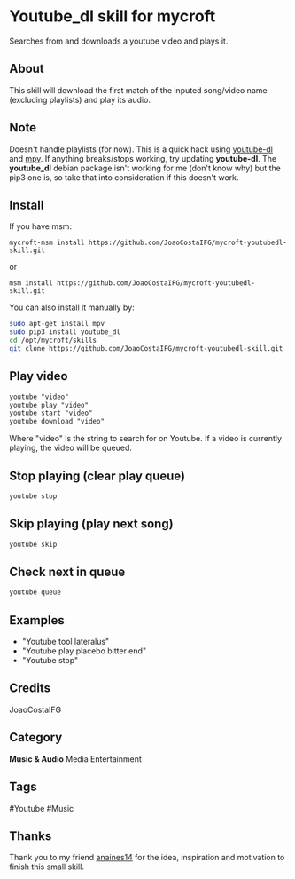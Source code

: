# Youtube_dl skill for mycroft

Searches from and downloads a youtube video and plays it.

## About

This skill will download the first match of the inputed song/video name (excluding
playlists) and play its audio.

## Note

Doesn't handle playlists (for now).
This is a quick hack using [youtube-dl](https://github.com/ytdl-org/youtube-dl/)
and [mpv](https://github.com/mpv-player/mpv). If anything breaks/stops working,
try updating **youtube-dl**. The **youtube_dl** debian package isn't working
for me (don't know why) but the pip3 one is, so take that into consideration
if this doesn't work.

## Install

If you have msm:

`mycroft-msm install https://github.com/JoaoCostaIFG/mycroft-youtubedl-skill.git`

or

`msm install https://github.com/JoaoCostaIFG/mycroft-youtubedl-skill.git`

You can also install it manually by:

```sh
sudo apt-get install mpv
sudo pip3 install youtube_dl
cd /opt/mycroft/skills
git clone https://github.com/JoaoCostaIFG/mycroft-youtubedl-skill.git
```

## Play video

```txt
youtube "video"
youtube play "video"
youtube start "video"
youtube download "video"
```

Where "video" is the string to search for on Youtube. If a video is currently
playing, the video will be queued.

## Stop playing (clear play queue)

```txt
youtube stop
```

## Skip playing (play next song)

```txt
youtube skip
```

## Check next in queue

```txt
youtube queue
```

## Examples

- "Youtube tool lateralus"
- "Youtube play placebo bitter end"
- "Youtube stop"

## Credits

JoaoCostaIFG

## Category

**Music & Audio**
Media
Entertainment

## Tags

#Youtube
#Music

## Thanks

Thank you to my friend [anaines14](https://github.com/anaines14) for the idea,
inspiration and motivation to finish this small skill.
